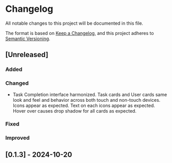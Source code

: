 # Changelog

All notable changes to this project will be documented in this file.

The format is based on [Keep a Changelog](https://keepachangelog.com/en/1.0.0/),
and this project adheres to [Semantic Versioning](https://semver.org/spec/v2.0.0.html).

## [Unreleased]

### Added



### Changed

- Task Completion interface harmonized.  Task cards and User cards same look and feel and behavior across both touch and non-touch devices.  Icons appear as expected.  Text on each icons appear as expected. Hover over causes drop shadow for all cards as expected.

### Fixed



### Improved



## [0.1.3] - 2024-10-20
